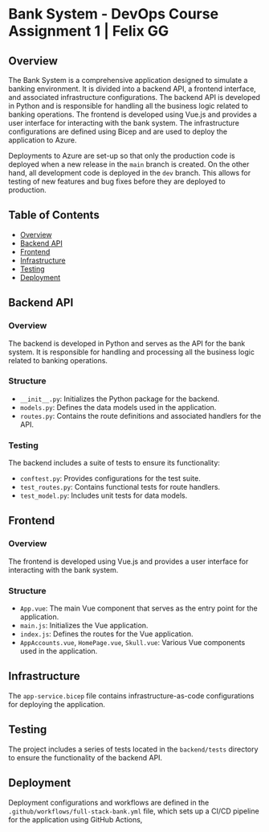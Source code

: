 # Bank System - DevOps Course Assignment 1 | Felix GG

## Overview

The Bank System is a comprehensive application designed to simulate a banking environment. It is divided into a backend API, a frontend interface, and associated infrastructure configurations. The backend API is developed in Python and is responsible for handling all the business logic related to banking operations. The frontend is developed using Vue.js and provides a user interface for interacting with the bank system. The infrastructure configurations are defined using Bicep and are used to deploy the application to Azure.

Deployments to Azure are set-up so that only the production code is deployed when a new release in the `main` branch is created. On the other hand, all development code is deployed in the `dev` branch. This allows for testing of new features and bug fixes before they are deployed to production.

## Table of Contents

- [Overview](#overview)
- [Backend API](#backend-api)
- [Frontend](#frontend)
- [Infrastructure](#infrastructure)
- [Testing](#testing)
- [Deployment](#deployment)

## Backend API

### Overview

The backend is developed in Python and serves as the API for the bank system. It is responsible for handling and processing all the business logic related to banking operations.

### Structure

- `__init__.py`: Initializes the Python package for the backend.
- `models.py`: Defines the data models used in the application.
- `routes.py`: Contains the route definitions and associated handlers for the API.

### Testing

The backend includes a suite of tests to ensure its functionality:

- `conftest.py`: Provides configurations for the test suite.
- `test_routes.py`: Contains functional tests for route handlers.
- `test_model.py`: Includes unit tests for data models.

## Frontend

### Overview

The frontend is developed using Vue.js and provides a user interface for interacting with the bank system.

### Structure

- `App.vue`: The main Vue component that serves as the entry point for the application.
- `main.js`: Initializes the Vue application.
- `index.js`: Defines the routes for the Vue application.
- `AppAccounts.vue`, `HomePage.vue`, `Skull.vue`: Various Vue components used in the application.

## Infrastructure

The `app-service.bicep` file contains infrastructure-as-code configurations for deploying the application.

## Testing

The project includes a series of tests located in the `backend/tests` directory to ensure the functionality of the backend API.

## Deployment

Deployment configurations and workflows are defined in the `.github/workflows/full-stack-bank.yml` file, which sets up a CI/CD pipeline for the application using GitHub Actions,
